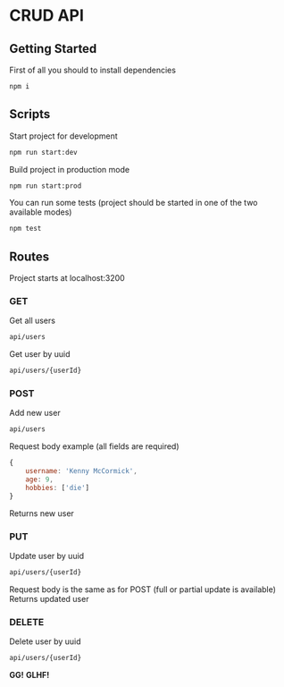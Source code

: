 # CRUD API
## Getting Started
First of all you should to install dependencies
```bash
npm i
```
## Scripts
Start project for development
```bash
npm run start:dev
```
Build project in production mode
```bash
npm run start:prod
```
You can run some tests (project should be started in one of the two available modes)
```bash
npm test
```
## Routes
Project starts at localhost:3200
### GET
Get all users
```bash
api/users
```
Get user by uuid
```bash
api/users/{userId}
```
### POST
Add new user
```bash
api/users
```
Request body example (all fields are required)
```js
{
    username: 'Kenny McCormick',
    age: 9,
    hobbies: ['die']
}
```
Returns new user
### PUT
Update user by uuid
```bash
api/users/{userId}
```
Request body is the same as for POST (full or partial update is available)<br />
Returns updated user
### DELETE
Delete user by uuid
```bash
api/users/{userId}
```
<b>GG!</b>
<b>GLHF!</b>
